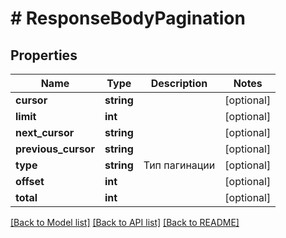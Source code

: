# # ResponseBodyPagination

## Properties

Name | Type | Description | Notes
------------ | ------------- | ------------- | -------------
**cursor** | **string** |  | [optional] 
**limit** | **int** |  | [optional] 
**next_cursor** | **string** |  | [optional] 
**previous_cursor** | **string** |  | [optional] 
**type** | **string** | Тип пагинации | [optional] 
**offset** | **int** |  | [optional] 
**total** | **int** |  | [optional] 

[[Back to Model list]](../../README.md#documentation-for-models) [[Back to API list]](../../README.md#documentation-for-api-endpoints) [[Back to README]](../../README.md)


